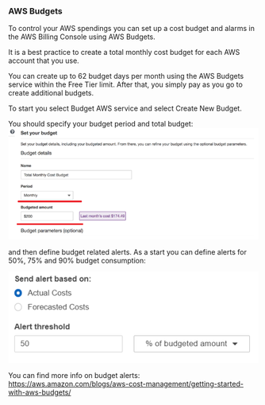 ### AWS Budgets 

To control your AWS spendings you can set up   a cost budget and alarms in the AWS Billing Console using AWS Budgets. 

It is a best practice to create a total monthly cost budget for each AWS account that you use. 

You can create up to 62 budget days per month using the AWS Budgets service within the Free Tier limit. After that, you simply pay as you go to create additional budgets. 

To start you select Budget AWS service and select Create New Budget. 

You should specify your budget period and total budget:
![Image of AWS Budgets](../../img/budget1.png) 

and then define budget related alerts. As a start you can define alerts for 50%, 75% and 90% budget consumption: 

![Image of AWS Budgets](../../img/budget2.png)

You can find more info on budget alerts: https://aws.amazon.com/blogs/aws-cost-management/getting-started-with-aws-budgets/

